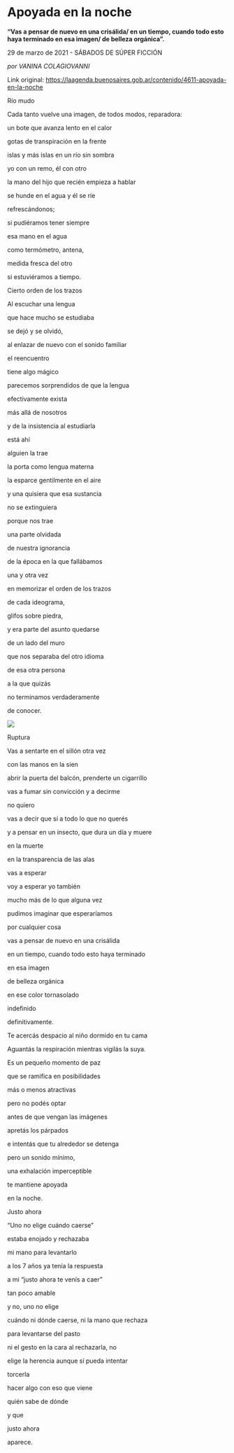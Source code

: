 # Apoyada en la noche

**“Vas a pensar de nuevo en una crisálida/ en un tiempo, cuando todo esto haya terminado en esa imagen/ de belleza orgánica”.**

29 de marzo de 2021 - SÁBADOS DE SÚPER FICCIÓN

_por VANINA COLAGIOVANNI_

Link original: https://laagenda.buenosaires.gob.ar/contenido/4611-apoyada-en-la-noche



Río mudo




Cada tanto vuelve una imagen, de todos modos, reparadora:




un bote que avanza lento en el calor




gotas de transpiración en la frente




islas y más islas en un río sin sombra




yo con un remo, él con otro




la mano del hijo que recién empieza a hablar




se hunde en el agua y él se ríe




refrescándonos;




si pudiéramos tener siempre




esa mano en el agua




como termómetro, antena,




medida fresca del otro




si estuviéramos a tiempo.




Cierto orden de los trazos




Al escuchar una lengua




que hace mucho se estudiaba




se dejó y se olvidó,




al enlazar de nuevo con el sonido familiar




el reencuentro




tiene algo mágico




parecemos sorprendidos de que la lengua




efectivamente exista




más allá de nosotros




y de la insistencia al estudiarla




está ahí




alguien la trae




la porta como lengua materna




la esparce gentilmente en el aire




y una quisiera que esa sustancia




no se extinguiera




porque nos trae




una parte olvidada




de nuestra ignorancia




de la época en la que fallábamos




una y otra vez




en memorizar el orden de los trazos




de cada ideograma,




glifos sobre piedra,




y era parte del asunto quedarse




de un lado del muro




que nos separaba del otro idioma




de esa otra persona




a la que quizás




no terminamos verdaderamente




de conocer.




![](https://cdn.flowlikemusic.com/files/images/43782/b60e112f-c9a3-42bd-a490-3c1ca764c06e.jpg)




Ruptura




Vas a sentarte en el sillón otra vez




con las manos en la sien




abrir la puerta del balcón, prenderte un cigarrillo




vas a fumar sin convicción y a decirme




no quiero




vas a decir que sí a todo lo que no querés




y a pensar en un insecto, que dura un día y muere




en la muerte




en la transparencia de las alas




vas a esperar




voy a esperar yo también




mucho más de lo que alguna vez




pudimos imaginar que esperaríamos




por cualquier cosa




vas a pensar de nuevo en una crisálida




en un tiempo, cuando todo esto haya terminado




en esa imagen




de belleza orgánica




en ese color tornasolado




indefinido




definitivamente.




Te acercás despacio al niño dormido en tu cama




Aguantás la respiración mientras vigilás la suya.




Es un pequeño momento de paz




que se ramifica en posibilidades




más o menos atractivas




pero no podés optar




antes de que vengan las imágenes




apretás los párpados




e intentás que tu alrededor se detenga




pero un sonido mínimo,




una exhalación imperceptible




te mantiene apoyada




en la noche.




Justo ahora




“Uno no elige cuándo caerse”




estaba enojado y rechazaba




mi mano para levantarlo




a los 7 años ya tenía la respuesta




a mi “justo ahora te venís a caer”




tan poco amable




y no, uno no elige




cuándo ni dónde caerse, ni la mano que rechaza




para levantarse del pasto




ni el gesto en la cara al rechazarla, no




elige la herencia aunque sí pueda intentar




torcerla




hacer algo con eso que viene




quién sabe de dónde




y que




justo ahora




aparece.



